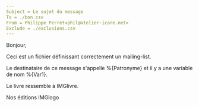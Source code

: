 ```yaml
---
Subject = Le sujet du message
To = ./bon.csv
From = Philippe Perret<phil@atelier-icare.net>
Exclude = ./exclusions.csv
---
```

Bonjour,

Ceci est un fichier définissant correctement un mailing-list.

Le destinataire de ce message s'appelle %{Patronyme} et il y a une variable de nom %{Var1}.

Le livre ressemble à IMGlivre.

Nos éditions
IMGlogo
